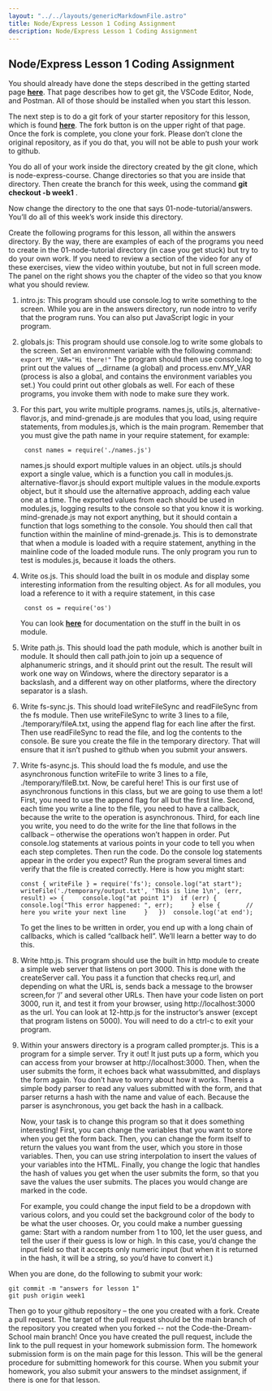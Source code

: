 ```yaml
---
layout: "../../layouts/genericMarkdownFile.astro"
title: Node/Express Lesson 1 Coding Assignment
description: Node/Express Lesson 1 Coding Assignment
---
```


## Node/Express Lesson 1 Coding Assignment

You should already have done the steps described in the getting started page **[here](https://learn.codethedream.org/getting-started-with-node-development/)**. That page describes how to get git, the VSCode Editor, Node, and Postman. All of those should be installed when you start this lesson.

The next step is to do a git fork of your starter repository for this lesson, which is found **[here](https://github.com/Code-the-Dream-School/node-express-course)**. The fork button is on the upper right of that page. Once the fork is complete, you clone your fork. Please don’t clone the original repository, as if you do that, you will not be able to push your work to github.

You do all of your work inside the directory created by the git clone, which is node-express-course. Change directories so that you are inside that directory. Then create the branch for this week, using the command **git checkout -b week1** .

Now change the directory to the one that says 01-node-tutorial/answers. You’ll do all of this week’s work inside this directory.

Create the following programs for this lesson, all within the answers directory. By the way, there are examples of each of the programs you need to create in the 01-node-tutorial directory (in case you get stuck) but try to do your own work. If you need to review a section of the video for any of these exercises, view the video within youtube, but not in full screen mode. The panel on the right shows you the chapter of the video so that you know what you should review.

1.  intro.js: This program should use console.log to write something to the screen. While you are in the answers directory, run node intro to verify that the program runs. You can also put JavaScript logic in your program.
2.  globals.js: This program should use console.log to write some globals to the screen. Set an environment variable with the following command: `export MY_VAR="Hi there!"` The program should then use console.log to print out the values of \_\_dirname (a global) and process.env.MY_VAR (process is also a global, and contains the environment variables you set.) You could print out other globals as well. For each of these programs, you invoke them with node to make sure they work.
3.  For this part, you write multiple programs. names.js, utils.js, alternative-flavor.js, and mind-grenade.js are modules that you load, using require statements, from modules.js, which is the main program. Remember that you must give the path name in your require statement, for example:

         const names = require('./names.js')

    names.js should export multiple values in an object. utils.js should export a single value, which is a function you call in modules.js. alternative-flavor.js should export multiple values in the module.exports object, but it should use the alternative approach, adding each value one at a time. The exported values from each should be used in modules.js, logging results to the console so that you know it is working. mind-grenade.js may not export anything, but it should contain a function that logs something to the console. You should then call that function within the mainline of mind-grenade.js. This is to demonstrate that when a module is loaded with a require statement, anything in the mainline code of the loaded module runs. The only program you run to test is modules.js, because it loads the others.

4.  Write os.js. This should load the built in os module and display some interesting information from the resulting object. As for all modules, you load a reference to it with a require statement, in this case

         const os = require('os')

    You can look **[here](https://nodejs.org/api/os.html)** for documentation on the stuff in the built in os module.

5.  Write path.js. This should load the path module, which is another built in module. It should then call path.join to join up a sequence of alphanumeric strings, and it should print out the result. The result will work one way on Windows, where the directory separator is a backslash, and a different way on other platforms, where the directory separator is a slash.
6.  Write fs-sync.js. This should load writeFileSync and readFileSync from the fs module. Then use writeFileSync to write 3 lines to a file, ./temporary/fileA.txt, using the append flag for each line after the first. Then use readFileSync to read the file, and log the contents to the console. Be sure you create the file in the temporary directory. That will ensure that it isn’t pushed to github when you submit your answers.
7.  Write fs-async.js. This should load the fs module, and use the asynchronous function writeFile to write 3 lines to a file, ./temporary/fileB.txt. Now, be careful here! This is our first use of asynchronous functions in this class, but we are going to use them a lot! First, you need to use the append flag for all but the first line. Second, each time you write a line to the file, you need to have a callback, because the write to the operation is asynchronous. Third, for each line you write, you need to do the write for the line that follows in the callback – otherwise the operations won’t happen in order. Put console.log statements at various points in your code to tell you when each step completes. Then run the code. Do the console log statements appear in the order you expect? Run the program several times and verify that the file is created correctly. Here is how you might start:

        const { writeFile } = require('fs'); console.log("at start");   writeFile('./temporary/output.txt', 'This is line 1\n', (err, result) => {     console.log("at point 1")  if (err) {           console.log("This error happened: ", err);     } else {       // here you write your next line     }   })  console.log('at end');

    To get the lines to be written in order, you end up with a long chain of callbacks, which is called “callback hell”. We’ll learn a better way to do this.

8.  Write http.js. This program should use the built in http module to create a simple web server that listens on port 3000. This is done with the createServer call. You pass it a function that checks req.url, and depending on what the URL is, sends back a message to the browser screen,for ‘/’ and several other URLs. Then have your code listen on port 3000, run it, and test it from your browser, using http://localhost:3000 as the url. You can look at 12-http.js for the instructor’s answer (except that program listens on 5000). You will need to do a ctrl-c to exit your program.
9.  Within your answers directory is a program called prompter.js. This is a program for a simple server. Try it out! It just puts up a form, which you can access from your browser at http://localhost:3000. Then, when the user submits the form, it echoes back what wassubmitted, and displays the form again. You don’t have to worry about how it works. Thereis a simple body parser to read any values submitted with the form, and that parser returns a hash with the name and value of each. Because the parser is asynchronous, you get back the hash in a callback.

    Now, your task is to change this program so that it does something interesting! First, you can change the variables that you want to store when you get the form back. Then, you can change the form itself to return the values you want from the user, which you store in those variables. Then, you can use string interpolation to insert the values of your variables into the HTML. Finally, you change the logic that handles the hash of values you get when the user submits the form, so that you save the values the user submits. The places you would change are marked in the code.

    For example, you could change the input field to be a dropdown with various colors, and you could set the background color of the body to be what the user chooses. Or, you could make a number guessing game: Start with a random number from 1 to 100, let the user guess, and tell the user if their guess is low or high. In this case, you’d change the input field so that it accepts only numeric input (but when it is returned in the hash, it will be a string, so you’d have to convert it.)

When you are done, do the following to submit your work:

```
git commit -m "answers for lesson 1"
git push origin week1
```

Then go to your github repository – the one you created with a fork. Create a pull request. The target of the pull request should be the main branch of the repository you created when you forked -- not the Code-the-Dream-School main branch! Once you have created the pull request, include the link to the pull request in your homework submission form. The homework submission form
is on the main page for this lesson. This will be the general procedure for submitting homework for
this course. When you submit your homework, you also submit your answers to the mindset assignment,
if there is one for that lesson.
